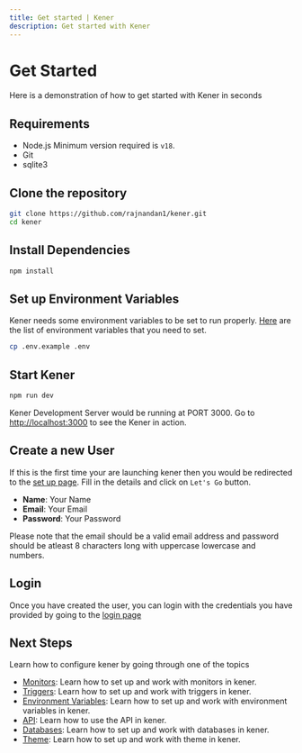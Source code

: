```yaml
---
title: Get started | Kener
description: Get started with Kener
---
```


# Get Started

Here is a demonstration of how to get started with Kener in seconds

## Requirements

-   Node.js Minimum version required is `v18`.
-   Git
-   sqlite3

## Clone the repository

```bash
git clone https://github.com/rajnandan1/kener.git
cd kener
```

## Install Dependencies

```bash
npm install
```

## Set up Environment Variables

Kener needs some environment variables to be set to run properly. [Here](/docs/environment-vars) are the list of environment variables that you need to set.

```bash
cp .env.example .env
```

## Start Kener

```bash
npm run dev
```

Kener Development Server would be running at PORT 3000. Go to [http://localhost:3000](http://localhost:3000) to see the Kener in action.

## Create a new User

If this is the first time your are launching kener then you would be redirected to the [set up page](/manage/setup). Fill in the details and click on `Let's Go` button.

-   **Name**: Your Name
-   **Email**: Your Email
-   **Password**: Your Password

Please note that the email should be a valid email address and password should be atleast 8 characters long with uppercase lowercase and numbers.

## Login

Once you have created the user, you can login with the credentials you have provided by going to the [login page](/manage/signin)

## Next Steps

Learn how to configure kener by going through one of the topics

-   [Monitors](/docs/monitors): Learn how to set up and work with monitors in kener.
-   [Triggers](/docs/triggers): Learn how to set up and work with triggers in kener.
-   [Environment Variables](/docs/environment-vars): Learn how to set up and work with environment variables in kener.
-   [API](/docs/api): Learn how to use the API in kener.
-   [Databases](/docs/database): Learn how to set up and work with databases in kener.
-   [Theme](/docs/theme): Learn how to set up and work with theme in kener.
